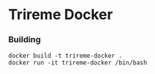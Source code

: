 # Trireme Docker

### Building

```console
docker build -t trireme-docker .
docker run -it trireme-docker /bin/bash
```

